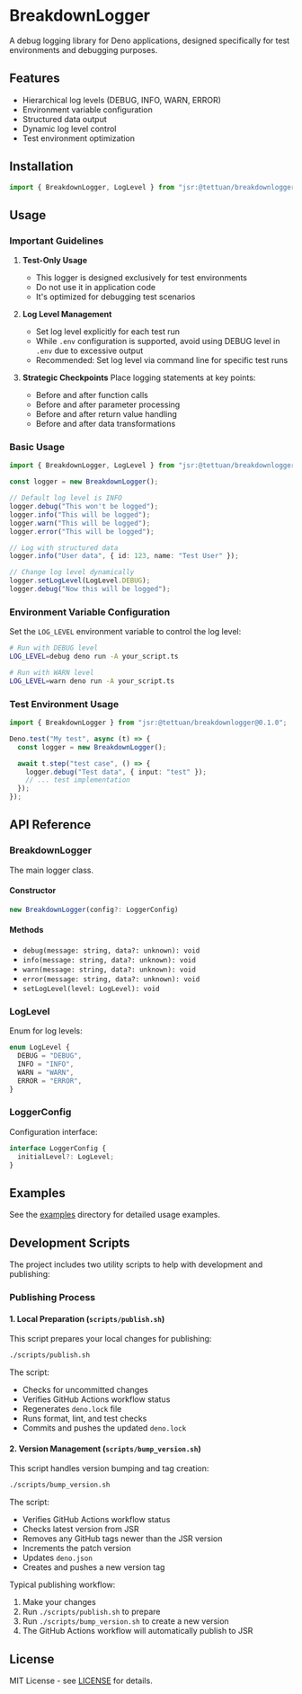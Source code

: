 # BreakdownLogger

A debug logging library for Deno applications, designed specifically for test
environments and debugging purposes.

## Features

- Hierarchical log levels (DEBUG, INFO, WARN, ERROR)
- Environment variable configuration
- Structured data output
- Dynamic log level control
- Test environment optimization

## Installation

```typescript
import { BreakdownLogger, LogLevel } from "jsr:@tettuan/breakdownlogger@0.1.0";
```

## Usage

### Important Guidelines

1. **Test-Only Usage**
   - This logger is designed exclusively for test environments
   - Do not use it in application code
   - It's optimized for debugging test scenarios

2. **Log Level Management**
   - Set log level explicitly for each test run
   - While `.env` configuration is supported, avoid using DEBUG level in `.env`
     due to excessive output
   - Recommended: Set log level via command line for specific test runs

3. **Strategic Checkpoints** Place logging statements at key points:
   - Before and after function calls
   - Before and after parameter processing
   - Before and after return value handling
   - Before and after data transformations

### Basic Usage

```typescript
import { BreakdownLogger, LogLevel } from "jsr:@tettuan/breakdownlogger@0.1.0";

const logger = new BreakdownLogger();

// Default log level is INFO
logger.debug("This won't be logged");
logger.info("This will be logged");
logger.warn("This will be logged");
logger.error("This will be logged");

// Log with structured data
logger.info("User data", { id: 123, name: "Test User" });

// Change log level dynamically
logger.setLogLevel(LogLevel.DEBUG);
logger.debug("Now this will be logged");
```

### Environment Variable Configuration

Set the `LOG_LEVEL` environment variable to control the log level:

```bash
# Run with DEBUG level
LOG_LEVEL=debug deno run -A your_script.ts

# Run with WARN level
LOG_LEVEL=warn deno run -A your_script.ts
```

### Test Environment Usage

```typescript
import { BreakdownLogger } from "jsr:@tettuan/breakdownlogger@0.1.0";

Deno.test("My test", async (t) => {
  const logger = new BreakdownLogger();

  await t.step("test case", () => {
    logger.debug("Test data", { input: "test" });
    // ... test implementation
  });
});
```

## API Reference

### BreakdownLogger

The main logger class.

#### Constructor

```typescript
new BreakdownLogger(config?: LoggerConfig)
```

#### Methods

- `debug(message: string, data?: unknown): void`
- `info(message: string, data?: unknown): void`
- `warn(message: string, data?: unknown): void`
- `error(message: string, data?: unknown): void`
- `setLogLevel(level: LogLevel): void`

### LogLevel

Enum for log levels:

```typescript
enum LogLevel {
  DEBUG = "DEBUG",
  INFO = "INFO",
  WARN = "WARN",
  ERROR = "ERROR",
}
```

### LoggerConfig

Configuration interface:

```typescript
interface LoggerConfig {
  initialLevel?: LogLevel;
}
```

## Examples

See the [examples](./example) directory for detailed usage examples.

## Development Scripts

The project includes two utility scripts to help with development and
publishing:

### Publishing Process

#### 1. Local Preparation (`scripts/publish.sh`)

This script prepares your local changes for publishing:

```bash
./scripts/publish.sh
```

The script:

- Checks for uncommitted changes
- Verifies GitHub Actions workflow status
- Regenerates `deno.lock` file
- Runs format, lint, and test checks
- Commits and pushes the updated `deno.lock`

#### 2. Version Management (`scripts/bump_version.sh`)

This script handles version bumping and tag creation:

```bash
./scripts/bump_version.sh
```

The script:

- Verifies GitHub Actions workflow status
- Checks latest version from JSR
- Removes any GitHub tags newer than the JSR version
- Increments the patch version
- Updates `deno.json`
- Creates and pushes a new version tag

Typical publishing workflow:

1. Make your changes
2. Run `./scripts/publish.sh` to prepare
3. Run `./scripts/bump_version.sh` to create a new version
4. The GitHub Actions workflow will automatically publish to JSR

## License

MIT License - see [LICENSE](./LICENSE) for details.
